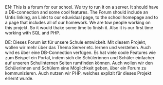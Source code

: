 <p>EN: This is a forum for our school. We try to run it on a server. It should have a DB-connection and some cool features. The Forum should include an Untis linking, an Linkt to our eduvidual page, to the school homepage and to a page that includes all of our homework. We are tow people working on this projekt. So it would thake some time to finish it. Also it is our first time working with SQL and PHP.</p>
<p>DE: Dieses Forum ist für unsere Schule entwickelt. Mit diesem Projekt, wollen wir mehr über das Thema Server etc. lernen und verstehen. Auch wird es über eine DB-Connection verfügen. Es hat viele coole Features wie zum Beispel ein Portal, indem sich die Schülerinnen und Schüler einfacher auf unseren Schulinternen Seiten rumfinden können. Auch wollen wir den Schülerinnen und Schülern eine Möglichkeit geben, über ein Forum zu kommunizieren. Auch nutzen wir PHP, welches explizit für dieses Projekt erlernt wurde.</p>